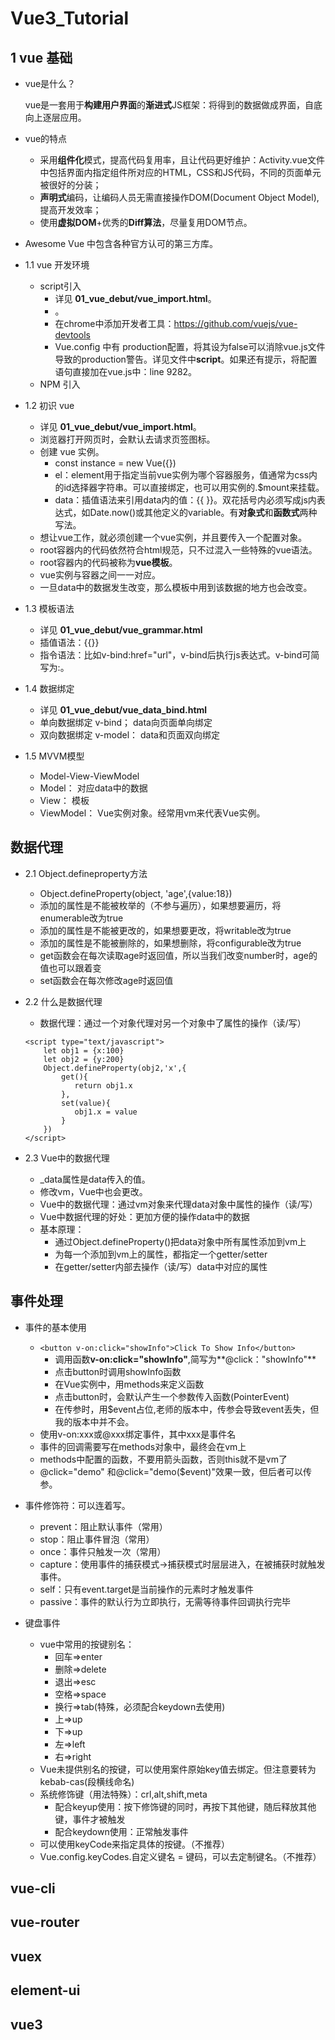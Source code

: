# Vue3_Tutorial

## 1 vue 基础

- vue是什么？

	vue是一套用于**构建用户界面**的**渐进式**JS框架：将得到的数据做成界面，自底向上逐层应用。

- vue的特点
	- 采用**组件化**模式，提高代码复用率，且让代码更好维护：Activity.vue文件中包括界面内指定组件所对应的HTML，CSS和JS代码，不同的页面单元被很好的分装；
	- **声明式**编码，让编码人员无需直接操作DOM(Document Object Model),提高开发效率；
	- 使用**虚拟DOM**+优秀的**Diff算法**，尽量复用DOM节点。

- Awesome Vue 中包含各种官方认可的第三方库。

- 1.1 vue 开发环境
	- script引入
		- 详见 **01_vue_debut/vue_import.html**。
		- <script type="text/javascript" src="../vue.js"></script>。
		-  在chrome中添加开发者工具：https://github.com/vuejs/vue-devtools
		- Vue.config 中有 production配置，将其设为false可以消除vue.js文件导致的production警告。详见文件中**script**。如果还有提示，将配置语句直接加在vue.js中：line 9282。
	- NPM 引入

- 1.2 初识 vue
	- 详见 **01_vue_debut/vue_import.html**。
	- 浏览器打开网页时，会默认去请求页签图标。
	- 创建 vue 实例。
		- const instance = new Vue({})
		- el：element用于指定当前vue实例为哪个容器服务，值通常为css内的id选择器字符串。可以直接绑定，也可以用实例的.$mount来挂载。
		- data：插值语法来引用data内的值：{{ }}。双花括号内必须写成js内表达式，如Date.now()或其他定义的variable。有**对象式**和**函数式**两种写法。
	- 想让vue工作，就必须创建一个vue实例，并且要传入一个配置对象。
	- root容器内的代码依然符合html规范，只不过混入一些特殊的vue语法。
	- root容器内的代码被称为**vue模板**。
	- vue实例与容器之间一一对应。
	- 一旦data中的数据发生改变，那么模板中用到该数据的地方也会改变。

- 1.3 模板语法
	- 详见 **01_vue_debut/vue_grammar.html**
	- 插值语法：{{}}
	- 指令语法：比如v-bind:href="url"，v-bind后执行js表达式。v-bind可简写为:。

- 1.4 数据绑定
	- 详见 **01_vue_debut/vue_data_bind.html**
	- 单向数据绑定 v-bind； data向页面单向绑定
	- 双向数据绑定 v-model： data和页面双向绑定

- 1.5 MVVM模型
	- Model-View-ViewModel
	- Model： 对应data中的数据
	- View： 模板
	- ViewModel： Vue实例对象。经常用vm来代表Vue实例。

## 数据代理 
- 2.1 Object.defineproperty方法
	- Object.defineProperty(object, 'age',{value:18})
	- 添加的属性是不能被枚举的（不参与遍历），如果想要遍历，将enumerable改为true
	- 添加的属性是不能被更改的，如果想要更改，将writable改为true
	- 添加的属性是不能被删除的，如果想删除，将configurable改为true
	- get函数会在每次读取age时返回值，所以当我们改变number时，age的值也可以跟着变
	- set函数会在每次修改age时返回值

- 2.2 什么是数据代理
	- 数据代理：通过一个对象代理对另一个对象中了属性的操作（读/写）
	```
	<script type="text/javascript">
        let obj1 = {x:100}
        let obj2 = {y:200}
        Object.defineProperty(obj2,'x',{
            get(){
               return obj1.x
            },
            set(value){
               obj1.x = value
            }
        })
    </script>
	```
- 2.3 Vue中的数据代理
	- _data属性是data传入的值。
	- 修改vm，Vue中也会更改。
	- Vue中的数据代理：通过vm对象来代理data对象中属性的操作（读/写）
	- Vue中数据代理的好处：更加方便的操作data中的数据
	- 基本原理：
		- 通过Object.defineProperty()把data对象中所有属性添加到vm上
		- 为每一个添加到vm上的属性，都指定一个getter/setter
		- 在getter/setter内部去操作（读/写）data中对应的属性

## 事件处理
- 事件的基本使用
	- ```<button v-on:click="showInfo">Click To Show Info</button>```
		- 调用函数**v-on:click="showInfo"**,简写为**@click："showInfo"**
		- 点击button时调用showInfo函数
		- 在Vue实例中，用methods来定义函数
		- 点击button时，会默认产生一个参数传入函数(PointerEvent)
		- 在传参时，用$event占位,老师的版本中，传参会导致event丢失，但我的版本中并不会。
	- 使用v-on:xxx或@xxx绑定事件，其中xxx是事件名
	- 事件的回调需要写在methods对象中，最终会在vm上
	- methods中配置的函数，不要用箭头函数，否则this就不是vm了
	* @click="demo" 和@click="demo($event)"效果一致，但后者可以传参。

- 事件修饰符：可以连着写。
	- prevent：阻止默认事件（常用）
	- stop：阻止事件冒泡（常用）
	- once：事件只触发一次（常用）
	- capture：使用事件的捕获模式->捕获模式时层层进入，在被捕获时就触发事件。
	- self：只有event.target是当前操作的元素时才触发事件
	- passive：事件的默认行为立即执行，无需等待事件回调执行完毕

- 键盘事件
	- vue中常用的按键别名：
		- 回车=>enter
		- 删除=>delete
		- 退出=>esc
		- 空格=>space
		- 换行=>tab(特殊，必须配合keydown去使用)
		- 上=>up
		- 下=>up
		- 左=>left
		- 右=>right
	- Vue未提供别名的按键，可以使用案件原始key值去绑定。但注意要转为kebab-cas(段横线命名)
	- 系统修饰键（用法特殊）：crl,alt,shift,meta
		- 配合keyup使用：按下修饰键的同时，再按下其他键，随后释放其他键，事件才被触发
		- 配合keydown使用：正常触发事件
	- 可以使用keyCode来指定具体的按键。（不推荐）
	- Vue.config.keyCodes.自定义键名 = 键码，可以去定制键名。（不推荐）
## vue-cli

## vue-router

## vuex

## element-ui

## vue3
